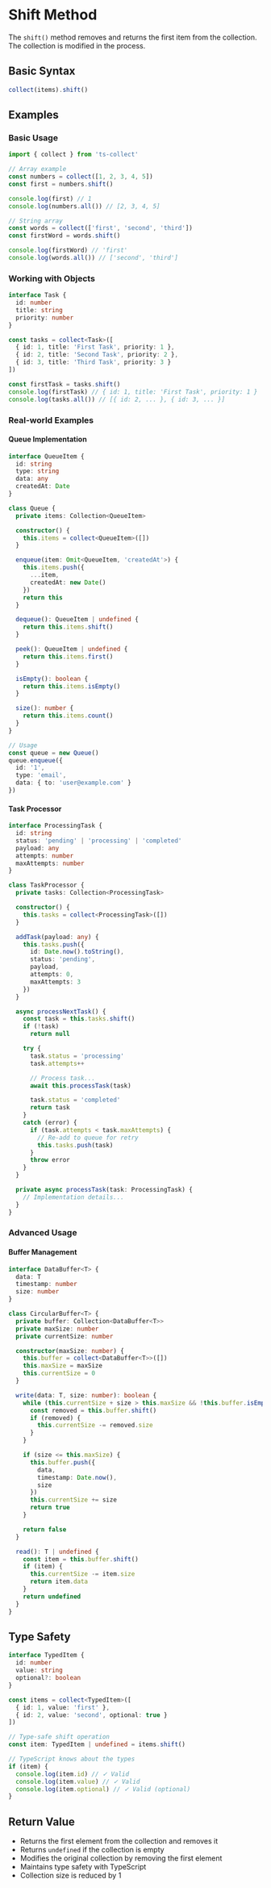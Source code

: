 # Shift Method

The `shift()` method removes and returns the first item from the collection. The collection is modified in the process.

## Basic Syntax

```typescript
collect(items).shift()
```

## Examples

### Basic Usage

```typescript
import { collect } from 'ts-collect'

// Array example
const numbers = collect([1, 2, 3, 4, 5])
const first = numbers.shift()

console.log(first) // 1
console.log(numbers.all()) // [2, 3, 4, 5]

// String array
const words = collect(['first', 'second', 'third'])
const firstWord = words.shift()

console.log(firstWord) // 'first'
console.log(words.all()) // ['second', 'third']
```

### Working with Objects

```typescript
interface Task {
  id: number
  title: string
  priority: number
}

const tasks = collect<Task>([
  { id: 1, title: 'First Task', priority: 1 },
  { id: 2, title: 'Second Task', priority: 2 },
  { id: 3, title: 'Third Task', priority: 3 }
])

const firstTask = tasks.shift()
console.log(firstTask) // { id: 1, title: 'First Task', priority: 1 }
console.log(tasks.all()) // [{ id: 2, ... }, { id: 3, ... }]
```

### Real-world Examples

#### Queue Implementation

```typescript
interface QueueItem {
  id: string
  type: string
  data: any
  createdAt: Date
}

class Queue {
  private items: Collection<QueueItem>

  constructor() {
    this.items = collect<QueueItem>([])
  }

  enqueue(item: Omit<QueueItem, 'createdAt'>) {
    this.items.push({
      ...item,
      createdAt: new Date()
    })
    return this
  }

  dequeue(): QueueItem | undefined {
    return this.items.shift()
  }

  peek(): QueueItem | undefined {
    return this.items.first()
  }

  isEmpty(): boolean {
    return this.items.isEmpty()
  }

  size(): number {
    return this.items.count()
  }
}

// Usage
const queue = new Queue()
queue.enqueue({
  id: '1',
  type: 'email',
  data: { to: 'user@example.com' }
})
```

#### Task Processor

```typescript
interface ProcessingTask {
  id: string
  status: 'pending' | 'processing' | 'completed'
  payload: any
  attempts: number
  maxAttempts: number
}

class TaskProcessor {
  private tasks: Collection<ProcessingTask>

  constructor() {
    this.tasks = collect<ProcessingTask>([])
  }

  addTask(payload: any) {
    this.tasks.push({
      id: Date.now().toString(),
      status: 'pending',
      payload,
      attempts: 0,
      maxAttempts: 3
    })
  }

  async processNextTask() {
    const task = this.tasks.shift()
    if (!task)
      return null

    try {
      task.status = 'processing'
      task.attempts++

      // Process task...
      await this.processTask(task)

      task.status = 'completed'
      return task
    }
    catch (error) {
      if (task.attempts < task.maxAttempts) {
        // Re-add to queue for retry
        this.tasks.push(task)
      }
      throw error
    }
  }

  private async processTask(task: ProcessingTask) {
    // Implementation details...
  }
}
```

### Advanced Usage

#### Buffer Management

```typescript
interface DataBuffer<T> {
  data: T
  timestamp: number
  size: number
}

class CircularBuffer<T> {
  private buffer: Collection<DataBuffer<T>>
  private maxSize: number
  private currentSize: number

  constructor(maxSize: number) {
    this.buffer = collect<DataBuffer<T>>([])
    this.maxSize = maxSize
    this.currentSize = 0
  }

  write(data: T, size: number): boolean {
    while (this.currentSize + size > this.maxSize && !this.buffer.isEmpty()) {
      const removed = this.buffer.shift()
      if (removed) {
        this.currentSize -= removed.size
      }
    }

    if (size <= this.maxSize) {
      this.buffer.push({
        data,
        timestamp: Date.now(),
        size
      })
      this.currentSize += size
      return true
    }

    return false
  }

  read(): T | undefined {
    const item = this.buffer.shift()
    if (item) {
      this.currentSize -= item.size
      return item.data
    }
    return undefined
  }
}
```

## Type Safety

```typescript
interface TypedItem {
  id: number
  value: string
  optional?: boolean
}

const items = collect<TypedItem>([
  { id: 1, value: 'first' },
  { id: 2, value: 'second', optional: true }
])

// Type-safe shift operation
const item: TypedItem | undefined = items.shift()

// TypeScript knows about the types
if (item) {
  console.log(item.id) // ✓ Valid
  console.log(item.value) // ✓ Valid
  console.log(item.optional) // ✓ Valid (optional)
}
```

## Return Value

- Returns the first element from the collection and removes it
- Returns `undefined` if the collection is empty
- Modifies the original collection by removing the first element
- Maintains type safety with TypeScript
- Collection size is reduced by 1
